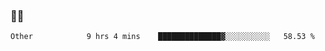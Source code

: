 ### 👨‍💻

<!--START_SECTION:waka-->

```text
Other            9 hrs 4 mins    ██████████████▓░░░░░░░░░░   58.53 %
```

<!--END_SECTION:waka-->

